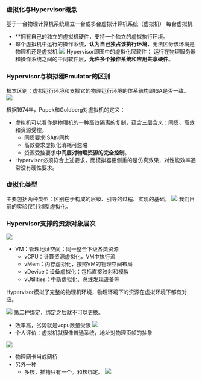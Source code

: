 ### 虚拟化与Hypervisor概念

基于一台物理计算机系统建立一台或多台虚拟计算机系统（虚拟机）
每台虚拟机
- **拥有自己的独立的虚拟机硬件，支持一个独立的虚拟执行环境。
- 每个虚拟机中运行的操作系统，**认为自己独占该执行环境**，无法区分该环境是物理机还是虚拟机
![](Pasted%20image%2020250522001511.png)
Hypervisor即图中的虚拟化层软件： 运行在物理服务器和操作系统之间的中间软件层，**允许多个操作系统和应用共享硬件**。

### Hypervisor与模拟器Emulator的区别

根本区别：虚拟运行环境和支撑它的物理运行环境的体系结构即ISA是否一致。
![](Pasted%20image%2020250522001640.png)

根据1974年，Popek和Goldberg对虚拟机的定义：

- 虚拟机可以看作是物理机的一种高效隔离的复制，蕴含三层含义：同质、高效和资源受控。
    - 同质要求ISA的同构
    - 高效要求虚拟化消耗可忽略
    - 资源受控要求**中间层对物理资源的完全控制**。
- Hypervisor必须符合上述要求，而模拟器更侧重的是仿真效果，对性能效率通常没有硬性要求。

### 虚拟化类型

主要包括两种类型：区别在于构成的层级、引导的过程、实现的基础。
![](Pasted%20image%2020250522001729.png)
我们目前的实验仅针对I型虚拟化。
### Hypervisor支撑的资源对象层次
![](Pasted%20image%2020250522001750.png)
- VM：管理地址空间；同一整合下级各类资源
    - vCPU：计算资源虚拟化，VM中执行流
    - vMem：内存虚拟化，按照VM的物理空间布局
    - vDevice：设备虚拟化：包括直接映射和模拟
    - vUtilities：中断虚拟化、总线发现设备等

Hypervisor模拟了完整的物理机环境，物理环境下的资源在虚拟环境下都有对应。

![](Pasted%20image%2020250522001818.png)
第二种绑定，绑定之后就不可以更换。
- 效率高，劣势就是vcpu数量受限
![](Pasted%20image%2020250522001845.png)
- 个人评价：虚拟机就很像普通系统，地址对物理页帧的抽象

![](Pasted%20image%2020250522002022.png)

- 物理网卡当成网桥
- 另外一种
	- 多核，插槽只有一个。和核绑定。
![](Pasted%20image%2020250522002049.png)